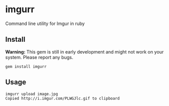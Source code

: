 imgurr
=======

Command line utility for Imgur in ruby


## Install
**Warning:** This gem is still in early development and might not work on your system. Please report any bugs. 

    gem install imgurr
    
## Usage
    imgurr upload image.jpg
    Copied http://i.imgur.com/PLWGJlc.gif to clipboard
    
